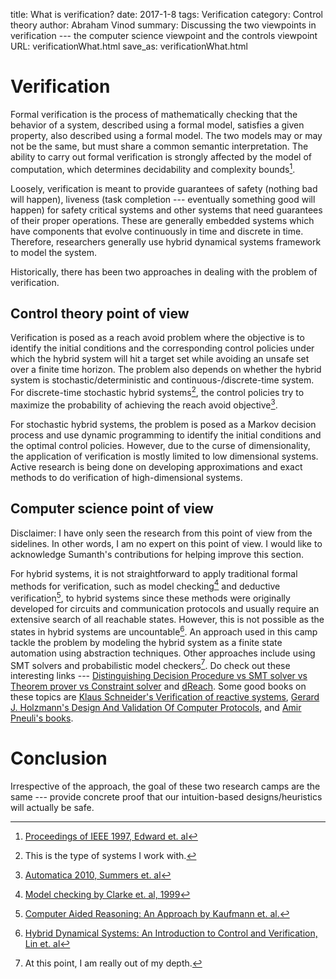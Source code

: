 title: What is verification?
date: 2017-1-8
tags: Verification
category: Control theory 
author: Abraham Vinod
summary: Discussing the two viewpoints in verification --- the computer science viewpoint and the controls viewpoint
URL: verificationWhat.html
save_as: verificationWhat.html

# Verification 

Formal verification is the process of mathematically checking that the behavior
of a system, described using a formal model, satisfies a given property, also
described using a formal model. The two models may or may not be the same, but
must share a common semantic interpretation. The ability to carry out formal
verification is strongly affected by the model of computation, which determines
decidability and complexity bounds[^EdwardIEEE1997].

Loosely, verification is meant to provide guarantees of safety (nothing bad will
happen), liveness (task completion --- eventually something good will happen)
for safety critical systems and other systems that need guarantees of their
    proper operations. These are generally embedded systems which have
    components that evolve continuously in time and discrete in time. Therefore,
    researchers generally use hybrid dynamical systems framework to model the
    system. 

Historically, there has been two approaches in dealing with the problem of
verification.

## Control theory point of view

Verification is posed as a reach avoid problem where the objective is to identify
the initial conditions and the corresponding control policies under which the
hybrid system will hit a target set while avoiding an unsafe set over a finite
time horizon. The problem also depends on whether the hybrid system is
stochastic/deterministic and continuous-/discrete-time system. For discrete-time
stochastic hybrid systems[^myInterest], the control policies try to maximize the probability
of achieving the reach avoid objective[^SummersAutomatica2010].

For stochastic hybrid
systems, the problem is posed as a Markov decision process and use dynamic
programming to identify the initial conditions and the optimal control policies.
However, due to the curse of dimensionality, the application of verification is
mostly limited to low dimensional systems. Active research is being done on
developing approximations and exact methods to do verification of
high-dimensional systems.


## Computer science point of view  


Disclaimer: I have only seen the research from this point of view from the
sidelines. In other words, I am no expert on this point of view. I would like to
acknowledge Sumanth's contributions for helping improve this section. 

For hybrid systems, it is not straightforward to apply traditional formal
methods for verification, such as model checking[^ClarkeBook1999] and deductive
verification[^KaufmannBook2000], to hybrid systems since these methods were
originally developed for circuits and communication protocols
and usually require an extensive search of all reachable states.  However, this is
not possible as the states in hybrid systems are uncountable[^LinBook2000]. An
approach used in this camp tackle the problem by modeling the hybrid system as a
finite state automation using abstraction techniques. Other approaches include
using SMT solvers and probabilistic model checkers[^Caution]. Do check out these
interesting links ---
[Distinguishing Decision Procedure vs SMT solver vs Theorem prover vs Constraint
solver](http://cs.stackexchange.com/questions/14946/distinguish-decision-procedure-vs-smt-solver-vs-theorem-prover-vs-constraint-sol)
and [dReach](http://dreal.github.io/dReach/). Some good books on these topics
are [Klaus Schneider's Verification of reactive
systems](http://www.springer.com/us/book/9783540002963), [Gerard J. Holzmann's
Design And Validation Of Computer
Protocols](https://www.amazon.com/Design-Validation-Computer-Protocols-Holzmann/dp/0135399254),
and [Amir Pneuli's books](http://cs.nyu.edu/cs/faculty/pnueli/books.html).

# Conclusion

Irrespective of the approach, the goal of these two research camps are the same
--- provide concrete proof that our intuition-based designs/heuristics will
actually be safe.


<!--
[^MitchellLvlSet]: [https://www.cs.ubc.ca/~mitchell/ToolboxLS/](https://www.cs.ubc.ca/~mitchell/ToolboxLS/)
For deterministic continuous-time systems, the reach-avoid problem can solved
using Level set toolbox methods[^MitchellLvlSet]. -->

[^EdwardIEEE1997]: [Proceedings of IEEE 1997, Edward et.  al](ieeexplore.ieee.org/document/558710)
[^SummersAutomatica2010]: [Automatica 2010, Summers et.
al](http://linkinghub.elsevier.com/retrieve/pii/S0005109810003547)
[^myInterest]: This is the type of systems I work with.
[^ClarkeBook1999]: [Model checking by Clarke et. al, 1999](dl.acm.org/citation.cfm?id=332656)
[^KaufmannBook2000]: [Computer Aided Reasoning: An Approach by Kaufmann et.  al.](http://dl.acm.org/citation.cfm?id=555902)
[^LinBook2000]: [Hybrid Dynamical Systems: An Introduction to Control and Verification, Lin et.  al](www.nowpublishers.com/article/Details/SYS-001)
[^Caution]: At this point, I am really out of my depth. 
